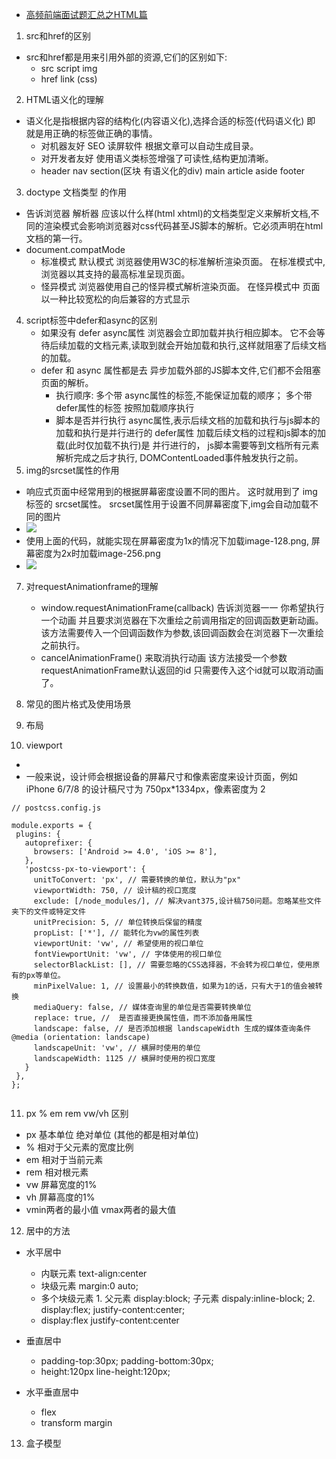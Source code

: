 * [高频前端面试题汇总之HTML篇](https://juejin.cn/post/6905294475539513352?searchId=202401191019557F9BEFE5D3AB8917F361)
1. src和href的区别
* src和href都是用来引用外部的资源,它们的区别如下:
    - src  script img
    - href  link (css)   
2. HTML语义化的理解
* 语义化是指根据内容的结构化(内容语义化),选择合适的标签(代码语义化) 即 就是用正确的标签做正确的事情。
    - 对机器友好 SEO 读屏软件 根据文章可以自动生成目录。
    -  对开发者友好 使用语义类标签增强了可读性,结构更加清晰。
    -  header  nav  section(区块 有语义化的div) main  article  aside footer   
3. doctype 文档类型 的作用
* 告诉浏览器 解析器 应该以什么样(html xhtml)的文档类型定义来解析文档,不同的渲染模式会影响浏览器对css代码甚至JS脚本的解析。它必须声明在html文档的第一行。
* document.compatMode
    - 标准模式  默认模式 浏览器使用W3C的标准解析渲染页面。 在标准模式中,浏览器以其支持的最高标准呈现页面。 <!DOCTYPE html>
    - 怪异模式 浏览器使用自己的怪异模式解析渲染页面。 在怪异模式中 页面以一种比较宽松的向后兼容的方式显示
4. script标签中defer和async的区别
    - 如果没有 defer async属性 浏览器会立即加载并执行相应脚本。 它不会等待后续加载的文档元素,读取到就会开始加载和执行,这样就阻塞了后续文档的加载。
    - defer 和 async 属性都是去 异步加载外部的JS脚本文件,它们都不会阻塞页面的解析。
        - 执行顺序: 多个带 async属性的标签,不能保证加载的顺序；  多个带 defer属性的标签 按照加载顺序执行
        - 脚本是否并行执行 async属性,表示后续文档的加载和执行与js脚本的加载和执行是并行进行的    defer属性 加载后续文档的过程和js脚本的加载(此时仅加载不执行)是 并行进行的， js脚本需要等到文档所有元素解析完成之后才执行, DOMContentLoaded事件触发执行之前。
6. img的srcset属性的作用
* 响应式页面中经常用到的根据屏幕密度设置不同的图片。 这时就用到了 img 标签的 srcset属性。 srcset属性用于设置不同屏幕密度下,img会自动加载不同的图片
* <img src="image-128.png" srcset="image-256.png 2x" />
* 使用上面的代码，就能实现在屏幕密度为1x的情况下加载image-128.png, 屏幕密度为2x时加载image-256.png
* <img src="image-128.png"
     srcset="image-128.png 128w, image-256.png 256w, image-512.png 512w"
     sizes="(max-width: 360px) 340px, 128px" />
7. 对requestAnimationframe的理解     
    - window.requestAnimationFrame(callback) 告诉浏览器一一 你希望执行一个动画 并且要求浏览器在下次重绘之前调用指定的回调函数更新动画。该方法需要传入一个回调函数作为参数,该回调函数会在浏览器下一次重绘之前执行。
    - cancelAnimationFrame() 来取消执行动画 该方法接受一个参数  requestAnimationFrame默认返回的id 只需要传入这个id就可以取消动画了。

   
8. 常见的图片格式及使用场景

9. 布局

10. viewport
 * <meta name="viewport" content="width=device-width, initial-scale=1.0, maximum-scale=1.0, user-scalable=no">
 * 一般来说，设计师会根据设备的屏幕尺寸和像素密度来设计页面，例如 iPhone 6/7/8 的设计稿尺寸为 750px*1334px，像素密度为 2
 ```
// postcss.config.js

module.exports = {
  plugins: {
    autoprefixer: {
      browsers: ['Android >= 4.0', 'iOS >= 8'],
    },
    'postcss-px-to-viewport': {
      unitToConvert: 'px', // 需要转换的单位，默认为"px"
      viewportWidth: 750, // 设计稿的视口宽度
      exclude: [/node_modules/], // 解决vant375,设计稿750问题。忽略某些文件夹下的文件或特定文件
      unitPrecision: 5, // 单位转换后保留的精度
      propList: ['*'], // 能转化为vw的属性列表
      viewportUnit: 'vw', // 希望使用的视口单位
      fontViewportUnit: 'vw', // 字体使用的视口单位
      selectorBlackList: [], // 需要忽略的CSS选择器，不会转为视口单位，使用原有的px等单位。
      minPixelValue: 1, // 设置最小的转换数值，如果为1的话，只有大于1的值会被转换
      mediaQuery: false, // 媒体查询里的单位是否需要转换单位
      replace: true, //  是否直接更换属性值，而不添加备用属性
      landscape: false, // 是否添加根据 landscapeWidth 生成的媒体查询条件 @media (orientation: landscape)
      landscapeUnit: 'vw', // 横屏时使用的单位
      landscapeWidth: 1125 // 横屏时使用的视口宽度
    }
  },
};


 ```

 11. px % em rem vw/vh 区别
 - px 基本单位 绝对单位 (其他的都是相对单位)
 - % 相对于父元素的宽度比例
 - em 相对于当前元素
 - rem 相对根元素
 - vw 屏幕宽度的1%
 - vh 屏幕高度的1%
 - vmin两者的最小值 vmax两者的最大值
 12. 居中的方法
   - 水平居中
        - 内联元素 text-align:center
        - 块级元素  margin:0 auto;
        - 多个块级元素  1. 父元素 display:block; 子元素 dispaly:inline-block; 2.  display:flex; justify-content:center;
        - display:flex  justify-content:center
   - 垂直居中
        - padding-top:30px; padding-bottom:30px;
        - height:120px line-height:120px; 

   - 水平垂直居中 
        - flex
        - transform margin         
 13. 盒子模型